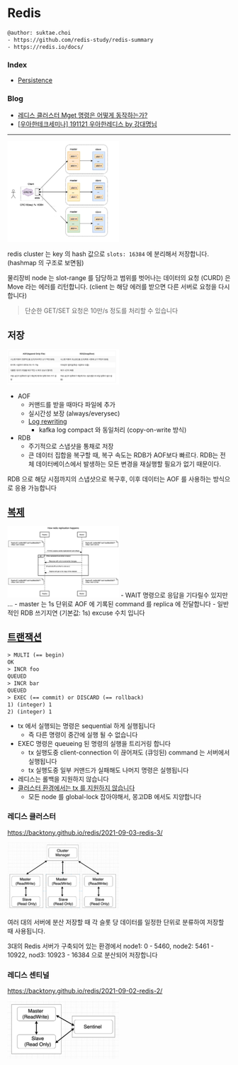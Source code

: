 # Redis

```
@author: suktae.choi
- https://github.com/redis-study/redis-summary
- https://redis.io/docs/
```

### Index

- [Persistence](persistence)

### Blog

- [레디스 클러스터 Mget 명령은 어떻게 동작하는가?](https://brunch.co.kr/@springboot/359)
- [\[우아한테크세미나\] 191121 우아한레디스 by 강대명님](https://www.youtube.com/watch?v=mPB2CZiAkKM)

***

<img src='2.png' width="50%">

redis cluster 는 key 의 hash 값으로 `slots: 16384` 에 분리해서 저장합니다. (hashmap 의 구조로 보면됨) 

물리장비 node 는 slot-range 를 담당하고 범위를 벗어나는 데이터의 요청 (CURD) 은 Move 라는 에러를 리턴합니다. (client 는 해당 에러를 받으면 다른 서버로 요청을 다시합니다)

> 단순한 GET/SET 요청은 10만/s 정도를 처리할 수 있습니다

## 저장

<img src='1.png' width="50%">

- AOF
  - 커맨드를 받을 때마다 파일에 추가
  - 실시간성 보장 (always/everysec)
  - [Log rewriting](https://redis.io/docs/management/persistence/#log-rewriting)
    - kafka log compact 와 동일처리 (copy-on-write 방식)
- RDB
  - 주기적으로 스냅샷을 통채로 저장
  - 큰 데이터 집합을 복구할 때, 복구 속도는 RDB가 AOF보다 빠르다. RDB는 전체 데이터베이스에서 발생하는 모든 변경을 재실행할 필요가 없기 때문이다.

RDB 으로 해당 시점까지의 스냅샷으로 복구후, 이후 데이터는 AOF 를 사용하는 방식으로 응용 가능합니다

## [복제](https://redis.io/docs/reference/cluster-spec/#write-safety)

<img src='5.png' width="50%">
  - WAIT 명령으로 응답을 기다릴수 있지만 ...
- master 는 1s 단위로 AOF 에 기록된 command 를 replica 에 전달합니다
  - 일반적인 RDB 쓰기지연 (기본값: 1s) excuse 수치 입니다  

## [트랜잭션](https://redis.io/docs/interact/transactions/)

```
> MULTI (== begin)
OK
> INCR foo
QUEUED
> INCR bar
QUEUED
> EXEC (== commit) or DISCARD (== rollback)
1) (integer) 1
2) (integer) 1
```

- tx 에서 실행되는 명령은 sequential 하게 실행됩니다
  - 즉 다른 명령이 중간에 실행 될 수 없습니다
- EXEC 명령은 queueing 된 명령의 실행을 트리거링 합니다
  - tx 실행도중 client-connection 이 끊어져도 (큐잉된) command 는 서버에서 실행됩니다
  - tx 실행도중 일부 커맨드가 실패해도 나머지 명령은 실행됩니다
- 레디스는 롤백을 지원하지 않습니다
- [클러스터 환경에서는 tx 를 지원하지 않습니다](https://sauravomar01.medium.com/transactions-in-redis-cluster-muti-nodes-721da4919f66#46e3)
  - 모든 node 를 global-lock 잡아야해서, 몽고DB 에서도 지양합니다

### 레디스 클러스터

https://backtony.github.io/redis/2021-09-03-redis-3/ 

<img src='3.png' width="50%">

여러 대의 서버에 분산 저장할 때 각 슬롯 당 데이터를 일정한 단위로 분류하여 저장할 때 사용됩니다. 

3대의 Redis 서버가 구축되어 있는 환경에서 node1: 0 - 5460, node2: 5461 - 10922, nod3: 10923 - 16384 으로 분산되어 저장합니다

### 레디스 센티널

https://backtony.github.io/redis/2021-09-02-redis-2/

<img src='4.png' width="50%">